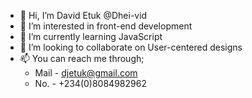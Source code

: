 - 👋 Hi, I’m David Etuk @Dhei-vid
- 👀 I’m interested in front-end development
- 🌱 I’m currently learning JavaScript
- 💞️ I’m looking to collaborate on User-centered designs 
- 📫 You can reach me through;
    * Mail - djetuk@gmail.com
    * No. - +234(0)8084982962

<!---
Dhei-vid/Dhei-vid is a ✨ special ✨ repository because its `README.md` (this file) appears on your GitHub profile.
You can click the Preview link to take a look at your changes.
--->
